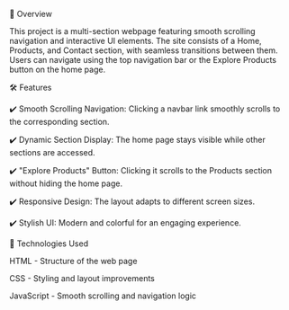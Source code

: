 🚀 Overview

This project is a multi-section webpage featuring smooth scrolling navigation and interactive UI elements. The site consists of a Home, Products, and Contact section, with seamless transitions between them. Users can navigate using the top navigation bar or the Explore Products button on the home page.

🛠️ Features

✔️ Smooth Scrolling Navigation: Clicking a navbar link smoothly scrolls to the corresponding section.

✔️ Dynamic Section Display: The home page stays visible while other sections are accessed.

✔️ "Explore Products" Button: Clicking it scrolls to the Products section without hiding the home page.

✔️ Responsive Design: The layout adapts to different screen sizes.

✔️ Stylish UI: Modern and colorful for an engaging experience.

📌 Technologies Used

HTML - Structure of the web page

CSS - Styling and layout improvements

JavaScript - Smooth scrolling and navigation logic
